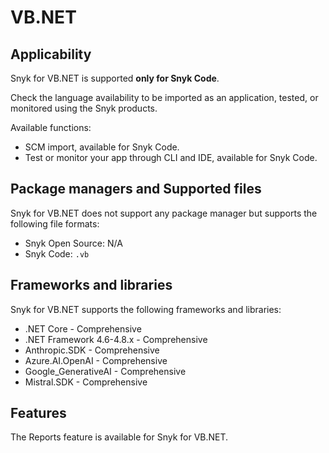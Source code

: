 # VB.NET

## Applicability

Snyk for VB.NET is supported **only for Snyk Code**.

Check the language availability to be imported as an application, tested, or monitored using the Snyk products.&#x20;

Available functions:

* SCM import, available for Snyk Code.&#x20;
* Test or monitor your app through CLI and IDE, available for Snyk Code.&#x20;

## Package managers and Supported files

Snyk for VB.NET does not support any package manager but supports the following file formats:

* Snyk Open Source: N/A
* Snyk Code: `.vb`

## Frameworks and libraries

Snyk for VB.NET supports the following frameworks and libraries:

* .NET Core - Comprehensive&#x20;
* .NET Framework 4.6-4.8.x - Comprehensive&#x20;
* Anthropic.SDK - Comprehensive&#x20;
* Azure.AI.OpenAI - Comprehensive&#x20;
* Google\_GenerativeAI - Comprehensive&#x20;
* Mistral.SDK - Comprehensive

## Features

The Reports feature is available for Snyk for VB.NET.
